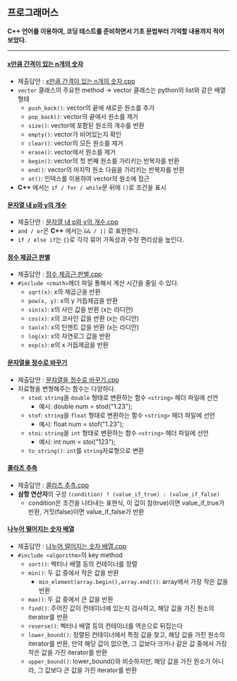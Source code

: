 ## 프로그래머스
**C++ 언어를 이용하여, 코딩 테스트를 준비하면서 기초 문법부터 기억할 내용까지 적어보았다.**
***


#### [x만큼 간격이 있는 n개의 숫자](https://school.programmers.co.kr/learn/courses/30/lessons/12954?language=cpp) 
+ 제출답안 : [x만큼 간격이 있는 n개의 숫자.cpp](https://github.com/kxxbeomjun/Algorithm-study/blob/main/programmers/Level%201/x%EB%A7%8C%ED%81%BC%20%EA%B0%84%EA%B2%A9%EC%9D%B4%20%EC%9E%88%EB%8A%94%20n%EA%B0%9C%EC%9D%98%20%EC%88%AB%EC%9E%90.cpp)
+ ```vector``` 클래스의 주요한 method -> vector 클래스는 python의 list와 같은 배열 형태
  + ```push_back()```: vector의 끝에 새로운 원소를 추가
  + ```pop_back()```: vector의 끝에서 원소를 제거
  + ```size()```: vector에 포함된 원소의 개수를 반환
  + ```empty()```: vector가 비어있는지 확인
  + ```clear()```: vector의 모든 원소를 제거
  + ```erase()```: vector에서 원소를 제거
  + ```begin()```: vector의 첫 번째 원소를 가리키는 반복자를 반환
  + ```end()```: vector의 마지막 원소 다음을 가리키는 반복자를 반환
  + ```at()```: 인덱스를 이용하여 vector의 원소에 접근
+ **C++** 에서는 ```if / for / while```문 뒤에 ```()```로 조건을 표시


#### [문자열 내 p와 y의 개수](https://school.programmers.co.kr/learn/courses/30/lessons/12916)
+ 제출단안 : [문자열 내 p와 y의 개수.cpp](https://github.com/kxxbeomjun/Algorithm-study/blob/main/programmers/Level%201/%EB%AC%B8%EC%9E%90%EC%97%B4%20%EB%82%B4%20p%EC%99%80%20y%EC%9D%98%20%EA%B0%9C%EC%88%98.cpp)
+ ```and / or```은 **C++** 에서는 ```&& / ||``` 로 표현한다.
+ ```if / else if```는 ```{}```로 각각 묶어 가독성과 수정 편리성을 높인다.

#### [정수 제곱근 판별](https://school.programmers.co.kr/learn/courses/30/lessons/12934)
+ 제출답안 : [정수 제곱근 판별.cpp](https://github.com/kxxbeomjun/Algorithm-study/blob/main/programmers/Level%201/%EC%A0%95%EC%88%98%20%EC%A0%9C%EA%B3%B1%EA%B7%BC%20%ED%8C%90%EB%B3%84.cpp)
+ ```#include <cmath>```헤더 파일 통해서 계산 시간을 줄일 수 있다.
  + ```sqrt(x)```: x의 제곱근을 반환
  + ```pow(x, y)```: x의 y 거듭제곱을 반환
  + ```sin(x)```: x의 사인 값을 반환 (x는 라디안)
  + ```cos(x)```: x의 코사인 값을 반환 (x는 라디안)
  + ```tan(x)```: x의 탄젠트 값을 반환 (x는 라디안)
  + ```log(x)```: x의 자연로그 값을 반환
  + ```exp(x)```: e의 x 거듭제곱을 반환

#### [문자열을 정수로 바꾸기](https://school.programmers.co.kr/learn/courses/30/lessons/12925?language=cpp)
+ 제출답안 : [문자열을 정수로 바꾸기.cpp](https://github.com/kxxbeomjun/Algorithm-study/blob/main/programmers/Level%201/%EB%AC%B8%EC%9E%90%EC%97%B4%EC%9D%84%20%EC%A0%95%EC%88%98%EB%A1%9C%20%EB%B0%94%EA%BE%B8%EA%B8%B0.cpp)
+ 자료형을 변형해주는 함수는 다양하다.
  + ```stod```: ```string```을 ```double``` 형태로 변환하는 함수 ```<string>``` 헤더 파일에 선언
    + 예시: double num = stod("1.23");
  + ```stof```: ```string```을 ```float``` 형태로 변환하는 함수 ```<string>``` 헤더 파일에 선언
    + 예시: float num = stof("1.23");
  + ```stoi```: ```string```을 ```int``` 형태로 변환하는 함수 ```<string>``` 헤더 파일에 선언
    + 예시: int num = stoi("123");
  + ```to_string()```: ```int```를 ```string```자료형으로 변환

#### [콜라츠 추측](https://school.programmers.co.kr/learn/courses/30/lessons/12943?language=cpp)
+ 제출답안 : [콜라츠 추측.cpp](https://github.com/kxxbeomjun/Algorithm-study/blob/main/programmers/Level%201/%EC%BD%9C%EB%9D%BC%EC%B8%A0%20%EC%B6%94%EC%B8%A1.cpp)
+ **삼항 연산자**의 구성 ```(condition) ? (value_if_true) : (value_if_false)```
  + condition은 조건을 나타내는 표현식, 이 값이 참(true)이면 value_if_true가 반환, 거짓(false)이면 value_if_false가 반환

#### [나누어 떨어지는 숫자 배열](https://school.programmers.co.kr/learn/courses/30/lessons/12910?language=cpp)
+ 제출답안 : [나누어 떨어지는 숫자 배열.cpp](https://github.com/kxxbeomjun/Algorithm-study/blob/main/programmers/Level%201/%EB%82%98%EB%88%84%EC%96%B4%20%EB%96%A8%EC%96%B4%EC%A7%80%EB%8A%94%20%EC%88%AB%EC%9E%90%20%EB%B0%B0%EC%97%B4.cpp)
+ ```#include <algorithm>```의 key method
  + ```sort()```: 벡터나 배열 등의 컨테이너를 정렬
  + ```min()```: 두 값 중에서 작은 값을 반환
    + ```min_element(array.begin(),array.end())```: array에서 가장 작은 값을 반환 
  + ```max()```: 두 값 중에서 큰 값을 반환
  + ```find()```: 주어진 값이 컨테이너에 있는지 검사하고, 해당 값을 가진 원소의 iterator를 반환
  + ```reverse()```: 벡터나 배열 등의 컨테이너를 역순으로 뒤집는다
  + ```lower_bound()```: 정렬된 컨테이너에서 특정 값을 찾고, 해당 값을 가진 원소의 iterator를 반환, 만약 해당 값이 없으면, 그 값보다 크거나 같은 값 중에서 가장 작은 값을 가진 iterator를 반환
  + ```upper_bound()```: lower_bound()와 비슷하지만, 해당 값을 가진 원소가 아니라, 그 값보다 큰 값을 가진 iterator를 반환
